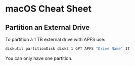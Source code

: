 # macOS Cheat Sheet

## Partition an External Drive

To partition a 1 TB external drive with APFS use:

```sh
diskutil partitionDisk disk2 1 GPT APFS "Drive Name" 1T
```

You can only have one partition.
